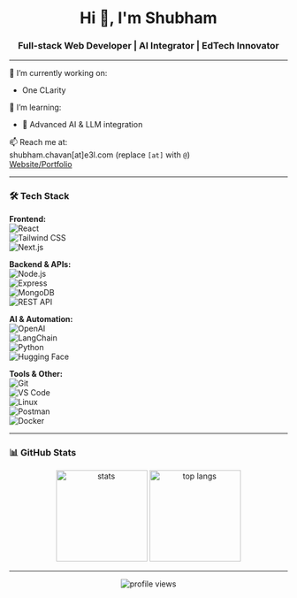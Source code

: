 <h1 align="center">Hi 👋, I'm Shubham</h1>
<h3 align="center">Full-stack Web Developer | AI Integrator | EdTech Innovator</h3>

---

🔭 I’m currently working on:
- One CLarity

🌱 I’m learning:
- 🧬 Advanced AI & LLM integration


📫 Reach me at:  
shubham.chavan[at]e3l.com (replace `[at]` with `@`)  
[Website/Portfolio](https://piyush-linux.netlify.app)

---

### 🛠️ Tech Stack

**Frontend:**  
![React](https://img.shields.io/badge/-React-61DAFB?style=flat&logo=react&logoColor=black)  
![Tailwind CSS](https://img.shields.io/badge/-TailwindCSS-38B2AC?style=flat&logo=tailwind-css&logoColor=white)  
![Next.js](https://img.shields.io/badge/-Next.js-000000?style=flat&logo=next.js&logoColor=white)

**Backend & APIs:**  
![Node.js](https://img.shields.io/badge/-Node.js-339933?style=flat&logo=node.js&logoColor=white)  
![Express](https://img.shields.io/badge/-Express.js-000000?style=flat&logo=express&logoColor=white)  
![MongoDB](https://img.shields.io/badge/-MongoDB-47A248?style=flat&logo=mongodb&logoColor=white)  
![REST API](https://img.shields.io/badge/-REST%20API-FF6F61?style=flat&logo=api&logoColor=white)  

**AI & Automation:**  
![OpenAI](https://img.shields.io/badge/-OpenAI-412991?style=flat&logo=openai&logoColor=white)  
![LangChain](https://img.shields.io/badge/-LangChain-00B86B?style=flat&logoColor=white)  
![Python](https://img.shields.io/badge/-Python-3776AB?style=flat&logo=python&logoColor=white)  
![Hugging Face](https://img.shields.io/badge/-HuggingFace-FFD21F?style=flat&logo=huggingface&logoColor=black)

**Tools & Other:**  
![Git](https://img.shields.io/badge/-Git-F05032?style=flat&logo=git&logoColor=white)  
![VS Code](https://img.shields.io/badge/-VSCode-007ACC?style=flat&logo=visual-studio-code&logoColor=white)  
![Linux](https://img.shields.io/badge/-Linux-FCC624?style=flat&logo=linux&logoColor=black)  
![Postman](https://img.shields.io/badge/-Postman-FF6C37?style=flat&logo=postman&logoColor=white)  
![Docker](https://img.shields.io/badge/-Docker-2496ED?style=flat&logo=docker&logoColor=white)

---

### 📊 GitHub Stats

<p align="center">
  <img src="https://github-readme-stats.vercel.app/api?username=yourusername&show_icons=true&theme=radical" alt="stats" height="165">
  <img src="https://github-readme-stats.vercel.app/api/top-langs/?username=yourusername&layout=compact&theme=radical" alt="top langs" height="165">
</p>

---

<!-- If you want visitor badge -->
<p align="center">
  <img src="https://komarev.com/ghpvc/?username=yourusername&label=Profile%20views&color=0e75b6&style=flat" alt="profile views" />
</p>

